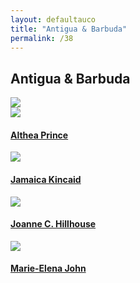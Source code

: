 ```yaml
---
layout: defaultauco
title: "Antigua & Barbuda"
permalink: /38
---
```

<div class="container-0">
    <div class="container-title">
        <span class="country"><h2>Antigua & Barbuda</h2></span>
        <div class="photo-co">
          <img src="https://www.worldatlas.com/upload/f0/f2/c4/ag-01.png" >
    </div>
</div>
<!-- partial:index.partial.html -->
<div class="container">
  <div class="timeline clearfix">
<div class="vertical-line">
  <div id="post-1" class="vesti-col timeline-post">
   <div class="vesti-content-wrapper">
     <div class="photo">
       <img src="https://aalbc.com/author-photos/althea-prince.jpg">
       <div class="vesti-date-wrapper">
         <div class="vesti-date">
         </div>
       </div>
     </div>
     <div class="vesti-desc">
       <a class="desc-a" href="#">
         <h4><a href="/aprince">Althea Prince</a></h4>
       </a>
     </div>
   </div>
 </div>
 <div id="post-2" class="vesti-col timeline-post">
   <div class="vesti-content-wrapper">
     <div class="photo">
       <img src="https://www.lyceumagency.com/wp-content/uploads/2020/10/Jamaica-Kincaid.jpg">
       <div class="vesti-date-wrapper">
         <div class="vesti-date">
         </div>
       </div>
     </div>
     <div class="vesti-desc">
       <a class="desc-a" href="#">
         <h4><a href="/jkincaid">Jamaica Kincaid</a></h4>
       </a>
     </div>
   </div>
 </div>
  <div id="post-3" class="vesti-col timeline-post">
   <div class="vesti-content-wrapper">
     <div class="photo">
       <img src="https://1.bp.blogspot.com/_nXVPef4ajHw/TQJK1TdGPJI/AAAAAAAADGw/pRl8KWYwPCQ/s1600/Joanne+C.+Hillhouse.jpg">
       <div class="vesti-date-wrapper">
         <div class="vesti-date">
         </div>
       </div>
     </div>
     <div class="vesti-desc">
       <a class="desc-a" href="#">
         <h4><a href="/jchillhouse">Joanne C. Hillhouse</a></h4>
       </a>
     </div>
   </div>
 </div>
  <div id="post-4" class="vesti-col timeline-post">
   <div class="vesti-content-wrapper">
     <div class="photo">
  <img src="https://i.harperapps.com/authors/29858/x500.JPG">
       <div class="vesti-date-wrapper">
         <div class="vesti-date">
         </div>
       </div>
     </div>
     <div class="vesti-desc">
       <a class="desc-a" href="#">
         <h4><a href="/mejohn">Marie-Elena John</a></h4>
       </a>
     </div>
   </div>
 </div>


<!-- partial -->

